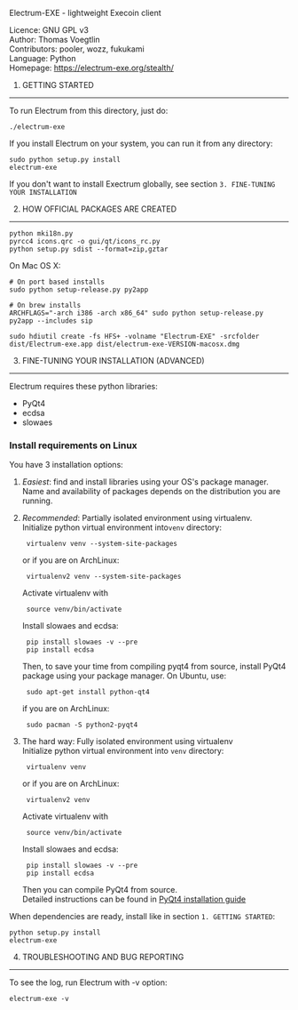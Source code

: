 Electrum-EXE - lightweight Execoin client

Licence: GNU GPL v3  
Author: Thomas Voegtlin  
Contributors: pooler, wozz, fukukami  
Language: Python  
Homepage: https://electrum-exe.org/stealth/  


1. GETTING STARTED
------------------

To run Electrum from this directory, just do:

    ./electrum-exe

If you install Electrum on your system, you can run it from any
directory:

    sudo python setup.py install
    electrum-exe

If you don't want to install Exectrum globally, see section `3. FINE-TUNING YOUR INSTALLATION`



2. HOW OFFICIAL PACKAGES ARE CREATED
------------------------------------

    python mki18n.py
    pyrcc4 icons.qrc -o gui/qt/icons_rc.py
    python setup.py sdist --format=zip,gztar

On Mac OS X:

    # On port based installs
    sudo python setup-release.py py2app

    # On brew installs
    ARCHFLAGS="-arch i386 -arch x86_64" sudo python setup-release.py py2app --includes sip

    sudo hdiutil create -fs HFS+ -volname "Electrum-EXE" -srcfolder dist/Electrum-exe.app dist/electrum-exe-VERSION-macosx.dmg



3. FINE-TUNING YOUR INSTALLATION (ADVANCED)
-------------------------------------------

Electrum requires these python libraries:

* PyQt4
* ecdsa
* slowaes

### Install requirements on Linux

You have 3 installation options:

1. *Easiest*: find and install libraries using your OS's package manager.
    Name and availability of packages depends on the distribution you are running.

2. *Recommended*: Partially isolated environment using virtualenv.  
    Initialize python virtual environment into`venv` directory:
    
        virtualenv venv --system-site-packages
    
    or if you are on ArchLinux:
    
        virtualenv2 venv --system-site-packages
    
    Activate virtualenv with
    
        source venv/bin/activate
    
    Install slowaes and ecdsa:
    
        pip install slowaes -v --pre
        pip install ecdsa
    
    Then, to save your time from compiling pyqt4 from source, install PyQt4 package using your package manager. On Ubuntu, use:
    
        sudo apt-get install python-qt4
    
    if you are on ArchLinux:
    
        sudo pacman -S python2-pyqt4
    
    
3. The hard way: Fully isolated environment using virtualenv  
    Initialize python virtual environment into `venv` directory:
    
        virtualenv venv
    
    or if you are on ArchLinux:
    
        virtualenv2 venv
    
    Activate virtualenv with
    
        source venv/bin/activate
    
    Install slowaes and ecdsa:
    
        pip install slowaes -v --pre
        pip install ecdsa
    
    Then you can compile PyQt4 from source.  
    Detailed instructions can be found in [PyQt4 installation guide](http://pyqt.sourceforge.net/Docs/PyQt4/installation.html)
    
When dependencies are ready, install like in section `1. GETTING STARTED`:

    python setup.py install
    electrum-exe
    
    
4. TROUBLESHOOTING AND BUG REPORTING
------------------------------------
To see the log, run Electrum with -v option:

    electrum-exe -v
